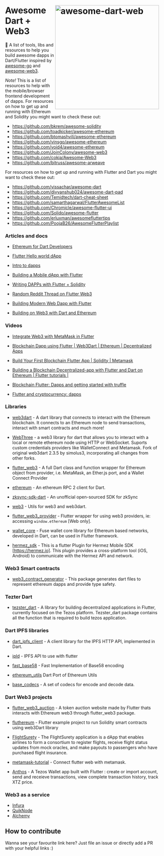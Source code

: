 # <a href="https://github.com/zfinix/awesome-dart-web3"><img align="right" src="https://github.com/zfinix/awesome-dart-web3/raw/main/assets/new-logo.png" alt="awesome-dart-web" title="awesome-dart-web" width="340" /></a> Awesome Dart + Web3

🚀 A list of tools, libs and resources to help you build awesome dapps in Dart/Flutter inspired by [awesome-go](https://github.com/avelino/awesome-go) and [awesome-web3](https://github.com/JoinColony/awesome-web3).

*Note!*  This is a list of resources to help with the mobile/browser frontend development of dapps. For resources on how to get up and running with Ethereum and Solidity you might want to check these out:

  * https://github.com/bkrem/awesome-solidity
  * https://github.com/toadkicker/awesome-ethereum
  * https://github.com/btomashvili/awesome-ethereum
  * https://github.com/vinsgo/awesome-ethereum
  * https://github.com/void4/awesome-ethereum
  * https://github.com/JoinColony/awesome-web3
  * https://github.com/cokia/Awesome-Web3
  * https://github.com/bitruss/awesome-arweave


  For resources on how to get up and running with Flutter and Dart you might want to check these out:

  * https://github.com/yissachar/awesome-dart
  * https://github.com/divyanshub024/awesome-dart-pad
  * https://github.com/Temidtech/dart-cheat-sheet
  * https://github.com/samarthagarwal/FlutterAwesomeList
  * https://github.com/Chromicle/awesome-flutter-ui
  * https://github.com/Solido/awesome-flutter
  * https://github.com/erluxman/awesomefluttertips
  * https://github.com/PoojaB26/AwesomeFlutterPlaylist


### Articles and docs
  * [Ethereum for Dart Developers](https://ethereum.org/en/developers/docs/programming-languages/dart/)

  * [Flutter Hello world dApp](https://www.geeksforgeeks.org/flutter-and-blockchain-hello-world-dapp/)

  * [Intro to dapps](https://ethereum.org/en/developers/docs/dapps/)

  * [Building a Mobile dApp with Flutter](https://medium.com/dash-community/building-a-mobile-dapp-with-flutter-be945c80315a)
  
  * [Writing DAPPs with Flutter + Solidity](https://itnext.io/writing-dapps-with-flutter-solidity-27d0621fd01)

  * [Random Reddit Thread on Flutter Web3](https://www.reddit.com/r/FlutterDev/comments/meg5ih/flutter_dapp_in_flutter_web/)
  
  * [Building Modern Web Dapp with Flutter](https://medium.com/coinmonks/building-modern-web-dapp-with-flutter-91656c71d8b)

  * [Building on Web3 with Dart and Ethereum](https://morioh.com/p/046825c8fe56)

### Videos
  * [Integrate Web3 with MetaMask in Flutter](https://youtu.be/8qzVDje3IWk)

  * [Blockchain Dapp using Flutter | Web3Dart | Ethereum | Decentralized Apps](https://www.youtube.com/watch?v=7qMAmI_Lzv4)

  * [Build Your First Blockchain Flutter App | Solidity | Metamask](https://www.youtube.com/watch?v=3Eeh3pJ6PeA)

  * [Building a Blockchain Decentralized-app with Flutter and Dart on Ethereum | Flutter tutorials |](https://www.youtube.com/watch?v=jaMFEOCq_1s)

  * [Blockchain Flutter: Dapps and getting started with truffle](https://www.youtube.com/watch?v=CQaDywtGSl8)

  * [Flutter and cryptocurrency: dapps](https://www.youtube.com/watch?v=xyCI9M7vb7I&list=PL1QnTECoOr_Wk0DUygEtShSWDVyD2EAZ-)

### Libraries
  * [web3dart](https://pub.dev/packages/web3dart) - A dart library that connects to interact with the Ethereum blockchain. It connects to an Ethereum node to send transactions, interact with smart contracts and much more!

  * [WebThree](https://pub.dev/packages/webthree) - a web3 library for dart that allows you to interact with a local or remote ethereum node using HTTP or WebSocket. Suports custom credentials providers like WalletConnect and Metamask. Fork of original web3dart 2.3.5 by simolus3, incorporating all changes from other forks.

  * [flutter_web3](https://pub.dev/packages/flutter_web3) - A full Dart class and function wrapper for Ethereum object from provider, i.e. MetaMask, an Ether.js port, and a Wallet Connect Provider 

  * [ethereum](https://pub.dev/packages/ethereum/) - An ethereum RPC 2 client for Dart.
  
  * [zksync-sdk-dart](https://github.com/vareger/zksync-sdk-dart) - An unofficial open-sourced SDK for zkSync

  * [web3](https://pub.dev/packages/web3) -  Utils for web3 and web3dart.

  * [flutter_web3_provider](https://pub.dev/packages/flutter_web3_provider) - Flutter wrapper for using web3 providers, ie: accessing `window.ethereum` [Web only].

  * [wallet_core](https://pub.dev/packages/wallet_core) - Fuse wallet core library for Ethereum based networks, developed in Dart, can be used in Flutter framework.

  * [hermez_sdk](https://pub.dev/packages/hermez_sdk) - This is a flutter Plugin for Hermez Mobile SDK [https://hermez.io]. This plugin provides a cross-platform tool (iOS, Android) to communicate with the Hermez API and network.

### Web3 Smart contracts
  * [web3_contract_generator](https://pub.dev/packages/web3_contract_generator) - This package generates dart files to represent ethereum dapps and provide type safety.
  
### Tezter Dart
  * [tezster_dart](https://pub.dev/packages/tezster_dart/) - A library for building decentralized applications in Flutter, currently focused on the Tezos platform. Tezster_dart package contains all the function that is required to build tezos application.

### Dart IPFS libraries
  * [dart_ipfs_client](https://pub.dev/packages/dart_ipfs_client) - A client library for the IPFS HTTP API, implemented in Dart.

  * [ipld](https://pub.dev/packages/ipld) - IPFS API to use with flutter

  * [fast_base58](https://pub.dev/packages/fast_base58) - Fast Implementation of Base58 encoding 
  
  * [ethereum_utils](https://github.com/ethereumdart/ethereum_util) Dart Port of Ethereum Utils

  * [base_codecs](https://pub.dev/packages/base_codecs) - A set of codecs for encode and decode data.


### Dart Web3 projects
  * [flutter_web3_auction](https://github.com/y-pakorn/flutter_web3_auction) - A token auction website made by Flutter thats interacts with Ethereum web3 through flutter_web3 package.

  
  * [fluthereum](https://github.com/MCarlomagno/fluthereum) - Flutter example project to run Solidity smart contracts using web3Dart library

  
  * [FlightSurety](https://github.com/galen211/udacity-blockchain-developer/tree/master/project4) - The FlightSurety application is a dApp that enables airlines to form a consortium to register flights, receive flight status updates from mock oracles, and make payouts to passengers who have purchased flight insurance.
  
  * [metamask-tutorial](https://github.com/GhostWalker562/no-longer-beginner-tutorials/tree/master/metamask) - Connect flutter web with metamask.

  * [Anthos](https://github.com/Sameerkash/Anthos) - A Tezos Wallet app built with Flutter : create or import account, send and receieve transactions, view complete transaction history, track XTZ price.


### Web3 as a service
  * [Infura](https://infura.io)
  * [QuikNode](https://quiknode.io)
  * [Alchemy](https://alchemy.com)

## How to contribute
Wanna see your favourite link here? Just file an issue or directly add a PR with your helpful links :)
